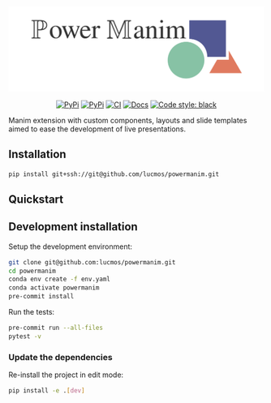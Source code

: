 [![](docs/assets/media/banner.png)](https://lucmos.github.io/powermanim)

<p align="center">
    <a href="https://pypi.org/project/powermanim/"><img alt="PyPi" src=https://img.shields.io/pypi/v/powermanim></a>
    <a href="https://pypi.org/project/powermanim/"><img alt="PyPi" src=https://img.shields.io/pypi/dm/powermanim></a>
    <a href="https://github.com/lucmos/powermanim/actions/workflows/publish.yml"><img alt="CI" src=https://github.com/lucmos/powermanim/actions/workflows/publish.yml/badge.svg?branch=main></a>
    <a href="https://lucmos.github.io/powermanim"><img alt="Docs" src=https://img.shields.io/github/deployments/lucmos/powermanim/github-pages?label=docs></a>
    <a href="https://black.readthedocs.io/en/stable/"><img alt="Code style: black" src="https://img.shields.io/badge/code%20style-black-000000.svg"></a>
</p>

Manim extension with custom components, layouts and slide templates aimed to ease the development of live presentations.


## Installation

```bash
pip install git+ssh://git@github.com/lucmos/powermanim.git
```


## Quickstart

[comment]: <> (> Fill me!)


## Development installation

Setup the development environment:

```bash
git clone git@github.com:lucmos/powermanim.git
cd powermanim
conda env create -f env.yaml
conda activate powermanim
pre-commit install
```

Run the tests:

```bash
pre-commit run --all-files
pytest -v
```


### Update the dependencies

Re-install the project in edit mode:

```bash
pip install -e .[dev]
```
